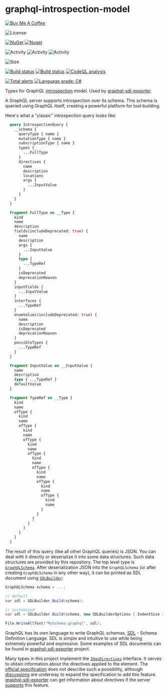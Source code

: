 # graphql-introspection-model

<a href="https://www.buymeacoffee.com/sungam3r" target="_blank"><img src="https://bmc-cdn.nyc3.digitaloceanspaces.com/BMC-button-images/custom_images/orange_img.png" alt="Buy Me A Coffee" style="height: auto !important;width: auto !important;" ></a>

![License](https://img.shields.io/github/license/sungam3r/graphql-introspection-model)

[![NuGet](https://img.shields.io/nuget/v/GraphQL.IntrospectionModel)](https://www.nuget.org/packages/GraphQL.IntrospectionModel)
[![Nuget](https://img.shields.io/nuget/dt/GraphQL.IntrospectionModel)](https://www.nuget.org/packages/GraphQL.IntrospectionModel)

![Activity](https://img.shields.io/github/commit-activity/w/sungam3r/graphql-introspection-model)
![Activity](https://img.shields.io/github/commit-activity/m/sungam3r/graphql-introspection-model)
![Activity](https://img.shields.io/github/commit-activity/y/sungam3r/graphql-introspection-model)

![Size](https://img.shields.io/github/repo-size/sungam3r/graphql-introspection-model)

[![Build status](https://github.com/sungam3r/graphql-introspection-model/workflows/Publish%20preview%20to%20GitHub%20registry/badge.svg)](https://github.com/sungam3r/graphql-introspection-model/actions)
[![Build status](https://github.com/sungam3r/graphql-introspection-model/workflows/Publish%20release%20to%20Nuget%20registry/badge.svg)](https://github.com/sungam3r/graphql-introspection-model/actions)
[![CodeQL analysis](https://github.com/sungam3r/graphql-introspection-model/workflows/CodeQL%20analysis/badge.svg)](https://github.com/sungam3r/graphql-introspection-model/actions?query=workflow%3A%22%22CodeQL+analysis%22%22)

[![Total alerts](https://img.shields.io/lgtm/alerts/g/sungam3r/graphql-introspection-model.svg?logo=lgtm&logoWidth=18)](https://lgtm.com/projects/g/sungam3r/graphql-introspection-model/alerts/)
[![Language grade: C#](https://img.shields.io/lgtm/grade/csharp/g/sungam3r/graphql-introspection-model.svg?logo=lgtm&logoWidth=18)](https://lgtm.com/projects/g/sungam3r/graphql-introspection-model/context:csharp)

Types for GraphQL [introspection](https://graphql.github.io/graphql-spec/June2018/#sec-Introspection) model. Used by [graphql-sdl-exporter](https://github.com/sungam3r/graphql-sdl-exporter).

A GraphQL server supports introspection over its schema. This schema is queried using GraphQL itself, creating a powerful
platform for tool‐building.

Here's what a "classic" introspection query looks like:
```graphql
  query IntrospectionQuery {
    __schema {
      queryType { name }
      mutationType { name }
      subscriptionType { name }
      types {
        ...FullType
      }
      directives {
        name
        description
        locations
        args {
          ...InputValue
        }
      }
    }
  }

  fragment FullType on __Type {
    kind
    name
    description
    fields(includeDeprecated: true) {
      name
      description
      args {
        ...InputValue
      }
      type {
        ...TypeRef
      }
      isDeprecated
      deprecationReason
    }
    inputFields {
      ...InputValue
    }
    interfaces {
      ...TypeRef
    }
    enumValues(includeDeprecated: true) {
      name
      description
      isDeprecated
      deprecationReason
    }
    possibleTypes {
      ...TypeRef
    }
  }

  fragment InputValue on __InputValue {
    name
    description
    type { ...TypeRef }
    defaultValue
  }

  fragment TypeRef on __Type {
    kind
    name
    ofType {
      kind
      name
      ofType {
        kind
        name
        ofType {
          kind
          name
          ofType {
            kind
            name
            ofType {
              kind
              name
              ofType {
                kind
                name
                ofType {
                  kind
                  name
                }
              }
            }
          }
        }
      }
    }
  }
```

The result of this query (like all other GraphQL queries) is JSON. You can deal with it directly or deserialize it into some data structures.
Such data structures are provided by this repository. The top level type is [`GraphQLSchema`](src/GraphQL.IntrospectionModel/GraphQLSchema.cs).
After deserialization JSON into the `GraphQLSchema` (or after creating `GraphQLSchema` in any other way), it can be printed as SDL document
using [`SDLBuilder`](src/GraphQL.IntrospectionModel/SDL/SDLBuilder.cs):

```c#
GraphQLSchema schema = ...;

// default
var sdl = SDLBuilder.Build(schema);

// customized
var sdl = SDLBuilder.Build(schema, new SDLBuilderOptions { IndentSize = 4, ArgumentComments = false });

File.WriteAllText("MySchema.graphql", sdl);
```

GraphQL has its own language to write GraphQL schemas, [SDL](https://graphql.github.io/graphql-spec/June2018/#sec-Type-System) - Schema Definition Language.
SDL is simple and intuitive to use while being extremely powerful and expressive. Some examples of SDL documents can be found in [graphql-sdl-exporter](https://github.com/sungam3r/graphql-sdl-exporter/tree/master/samples) project.

Many types in this project implement the [`IHasDirectives`](src/GraphQL.IntrospectionModel/IHasDirectives.cs) interface. It serves to obtain information
about the directives applied to the element. The [official specification](https://graphql.github.io/graphql-spec/June2018/#) does not describe such a possibility,
although [discussions](https://github.com/graphql/graphql-spec/issues/300) are underway to expand the specification to add this feature.
[graphql-sdl-exporter](https://github.com/sungam3r/graphql-sdl-exporter/tree/master/samples) can get information about directives if the server
[supports](https://github.com/sungam3r/graphql-introspection-model/blob/master/src/GraphQL.IntrospectionModel/IntrospectionQuery.cs#L102) this feature.
